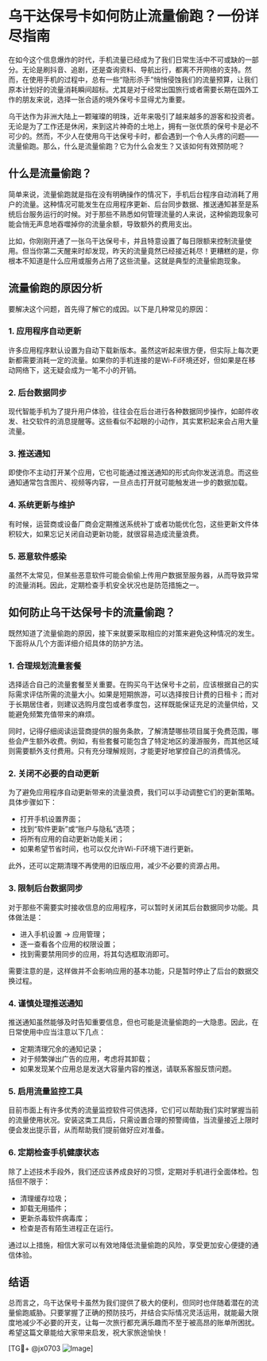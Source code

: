 # 乌干达保号卡如何防止流量偷跑？一份详尽指南

在如今这个信息爆炸的时代，手机流量已经成为了我们日常生活中不可或缺的一部分。无论是刷抖音、追剧，还是查询资料、导航出行，都离不开网络的支持。然而，在使用手机的过程中，总有一些“隐形杀手”悄悄侵蚀我们的流量预算，让我们原本计划好的流量消耗瞬间超标。尤其是对于经常出国旅行或者需要长期在国外工作的朋友来说，选择一张合适的境外保号卡显得尤为重要。

乌干达作为非洲大陆上一颗璀璨的明珠，近年来吸引了越来越多的游客和投资者。无论是为了工作还是休闲，来到这片神奇的土地上，拥有一张优质的保号卡是必不可少的。然而，不少人在使用乌干达保号卡时，都会遇到一个令人头疼的问题——流量偷跑。那么，什么是流量偷跑？它为什么会发生？又该如何有效预防呢？

## 什么是流量偷跑？

简单来说，流量偷跑就是指在没有明确操作的情况下，手机后台程序自动消耗了用户的流量。这种情况可能发生在应用程序更新、后台同步数据、推送通知甚至是系统后台服务运行的时候。对于那些不熟悉如何管理流量的人来说，这种偷跑现象可能会悄无声息地吞噬掉你的流量余额，导致额外的费用支出。

比如，你刚刚开通了一张乌干达保号卡，并且特意设置了每日限额来控制流量使用。但当你第二天醒来时却发现，昨天的流量竟然已经接近耗尽！更糟糕的是，你根本不知道是什么应用或服务占用了这些流量。这就是典型的流量偷跑现象。

## 流量偷跑的原因分析

要解决这个问题，首先得了解它的成因。以下是几种常见的原因：

### 1. **应用程序自动更新**
许多应用程序默认设置为自动下载新版本。虽然这听起来很方便，但实际上每次更新都需要消耗一定的流量。如果你的手机连接的是Wi-Fi环境还好，但如果是在移动网络下，这无疑会成为一笔不小的开销。

### 2. **后台数据同步**
现代智能手机为了提升用户体验，往往会在后台进行各种数据同步操作，如邮件收发、社交软件的消息提醒等。这些看似不起眼的小动作，其实累积起来会占用大量流量。

### 3. **推送通知**
即使你不主动打开某个应用，它也可能通过推送通知的形式向你发送消息。而这些通知通常包含图片、视频等内容，一旦点击打开就可能触发进一步的数据加载。

### 4. **系统更新与维护**
有时候，运营商或设备厂商会定期推送系统补丁或者功能优化包，这些更新文件体积较大，如果忘记关闭自动更新功能，就很容易造成流量浪费。

### 5. **恶意软件感染**
虽然不太常见，但某些恶意软件可能会偷偷上传用户数据至服务器，从而导致异常的流量消耗。因此，定期检查手机安全状况也是防范措施之一。

## 如何防止乌干达保号卡的流量偷跑？

既然知道了流量偷跑的原因，接下来就要采取相应的对策来避免这种情况的发生。下面将从几个方面详细介绍具体的防护方法。

### 1. **合理规划流量套餐**
选择适合自己的流量套餐至关重要。在购买乌干达保号卡之前，应该根据自己的实际需求评估所需的流量大小。如果是短期旅游，可以选择按日计费的日租卡；而对于长期居住者，则建议选购月度包或者季度包，这样既能保证充足的流量供给，又能避免频繁充值带来的麻烦。

同时，记得仔细阅读运营商提供的服务条款，了解清楚哪些项目属于免费范围，哪些会产生额外收费。例如，有些套餐可能包含了特定地区的漫游服务，而其他区域则需要额外支付费用。只有充分理解规则，才能更好地掌控自己的消费情况。

### 2. **关闭不必要的自动更新**
为了避免应用程序自动更新带来的流量浪费，我们可以手动调整它们的更新策略。具体步骤如下：

- 打开手机设置界面；
- 找到“软件更新”或“账户与隐私”选项；
- 将所有应用的自动更新功能关闭；
- 如果希望节省时间，也可以仅允许Wi-Fi环境下进行更新。

此外，还可以定期清理不再使用的旧版应用，减少不必要的资源占用。

### 3. **限制后台数据同步**
对于那些不需要实时接收信息的应用程序，可以暂时关闭其后台数据同步功能。具体做法是：

- 进入手机设置 -> 应用管理；
- 逐一查看各个应用的权限设置；
- 找到需要禁用同步的应用，将其勾选框取消即可。

需要注意的是，这样做并不会影响应用的基本功能，只是暂时停止了后台的数据交换过程。

### 4. **谨慎处理推送通知**
推送通知虽然能够及时告知重要信息，但也可能是流量偷跑的一大隐患。因此，在日常使用中应当注意以下几点：

- 定期清理冗余的通知记录；
- 对于频繁弹出广告的应用，考虑将其卸载；
- 如果发现某个应用总是发送大容量内容的推送，请联系客服反馈问题。

### 5. **启用流量监控工具**
目前市面上有许多优秀的流量监控软件可供选择，它们可以帮助我们实时掌握当前的流量使用状况。安装这类工具后，只需设置合理的预警阈值，当流量接近上限时便会发出提示音，从而帮助我们提前做好应对准备。

### 6. **定期检查手机健康状态**
除了上述技术手段外，我们还应该养成良好的习惯，定期对手机进行全面体检。包括但不限于：

- 清理缓存垃圾；
- 卸载无用插件；
- 更新杀毒软件病毒库；
- 检查是否有陌生进程正在运行。

通过以上措施，相信大家可以有效地降低流量偷跑的风险，享受更加安心便捷的通信体验。

## 结语

总而言之，乌干达保号卡虽然为我们提供了极大的便利，但同时也伴随着潜在的流量偷跑威胁。只要掌握了正确的预防技巧，并结合实际情况灵活运用，就能最大限度地减少不必要的开支，让每一次旅行都充满乐趣而不至于被高昂的账单所困扰。希望这篇文章能给大家带来启发，祝大家旅途愉快！

[TG💪+ @jx0703 ![Image](https://github.com/user-attachments/assets/dbca1d08-cadb-493c-b0ec-ad6f7a83f270)]